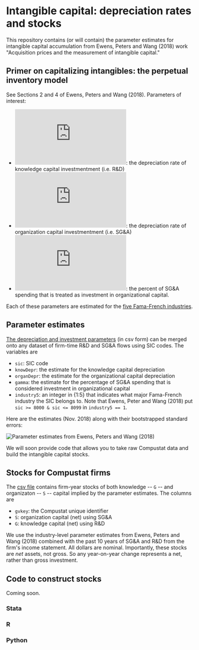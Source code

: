 # Intangible capital: depreciation rates and stocks

This repository contains (or will contain) the parameter estimates for intangible capital accumulation from Ewens, Peters and Wang (2018) work "Acquisition prices and the measurement of intangible capital."  

## Primer on capitalizing intangibles: the perpetual inventory model

See Sections 2 and 4 of Ewens, Peters and Wang (2018).   Parameters of interest:

* ![equation](https://latex.codecogs.com/gif.latex?%5Cdelta_%7BG%7D): the depreciation rate of knowledge capital investmentment (i.e. R&D)
* ![equation](https://latex.codecogs.com/gif.latex?%5Cdelta_%7BS%7D):  the depreciation rate of organization capital investmentment (i.e. SG&A)
* ![equation](https://latex.codecogs.com/gif.latex?%5Cgamma): the percent of SG&A spending that is treated as investment in organizational capital. 

Each of these parameters are estimated for the [five Fama-French industries](http://mba.tuck.dartmouth.edu/pages/faculty/ken.french/Data_Library/det_5_ind_port.html).

## Parameter estimates

[The depreciation and investment parameters](https://github.com/michaelewens/intangible_capital/blob/master/capital_accum_parameters.csv) (in csv form) can be merged onto any dataset of firm-time R&D and SG&A flows using SIC codes.  The variables are
* `sic`: SIC code
* `knowDepr`: the estimate for the knowledge capital depreciation
* `organDepr`: the estimate for the organizational capital depreciation
* `gamma`: the estimate for the percentage of SG&A spending that is considered investment in organizational capital
* `industry5`: an integer in {1:5} that indicates what major Fama-French industry the SIC belongs to.  Note that Ewens, Peter and Wang (2018) put `sic >= 8000 & sic <= 8099` in `industry5 == 1`. 

Here are the estimates (Nov. 2018) along with their bootstrapped standard errors:

![Parameter estimates from Ewens, Peters and Wang (2018)](https://github.com/michaelewens/intangible_capital/blob/master/parameter_estimates_table.png)

We will soon provide code that allows you to take raw Compustat data and build the intangible capital stocks.  

## Stocks for Compustat firms

The [csv file](https://github.com/michaelewens/intangible_capital/blob/master/intangible_stocks.csv) contains firm-year stocks of both knowledge -- `G` -- and organizaton -- `S` -- capital implied by the parameter estimates.  The columns are

* `gvkey`: the Compustat unique identifier
* `S`: organization capital (net) using SG&A 
* `G`: knowledge capital (net) using R&D

We use the industry-level parameter estimates from Ewens, Peters and Wang (2018) combined with the past 10 years of SG&A and R&D from the firm's income statement.  All dollars are nominal.  Importantly, these stocks are _net_ assets, not gross.  So any year-on-year change represents a net, rather than gross investment.  

## Code to construct stocks

Coming soon.

  ### Stata
  
  ### R
  
  
  ### Python
